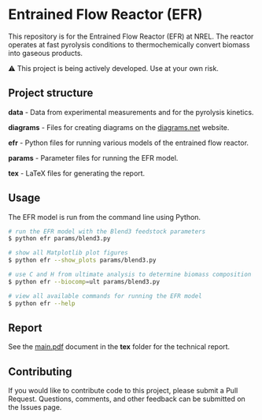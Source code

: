 # Entrained Flow Reactor (EFR)

This repository is for the Entrained Flow Reactor (EFR) at NREL. The reactor operates at fast pyrolysis conditions to thermochemically convert biomass into gaseous products.

⚠️ This project is being actively developed. Use at your own risk.

## Project structure

**data** - Data from experimental measurements and for the pyrolysis kinetics.

**diagrams** - Files for creating diagrams on the [diagrams.net](https://www.diagrams.net) website.

**efr** - Python files for running various models of the entrained flow reactor.

**params** - Parameter files for running the EFR model.

**tex** - LaTeX files for generating the report.

## Usage

The EFR model is run from the command line using Python.

```bash
# run the EFR model with the Blend3 feedstock parameters
$ python efr params/blend3.py

# show all Matplotlib plot figures
$ python efr --show_plots params/blend3.py

# use C and H from ultimate analysis to determine biomass composition
$ python efr --biocomp=ult params/blend3.py

# view all available commands for running the EFR model
$ python efr --help
```

## Report

See the [main.pdf](tex/main.pdf) document in the **tex** folder for the technical report.

## Contributing

If you would like to contribute code to this project, please submit a Pull Request. Questions, comments, and other feedback can be submitted on the Issues page.
